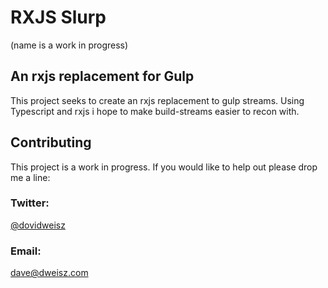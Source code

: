 RXJS Slurp
==========

(name is a work in progress)

An rxjs replacement for Gulp
----------------------------

This project seeks to create an rxjs replacement to gulp streams. Using Typescript and rxjs i hope to make
build-streams easier to recon with.

Contributing
------------

This project is a work in progress. If you would like to help out please drop me a line:

### Twitter: ###

[@dovidweisz](https://twitter.com/dovidweisz)

### Email: ###

dave@dweisz.com

